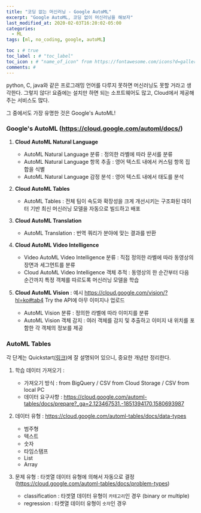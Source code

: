 ```yaml
---
title: "코딩 없는 머신러닝 - Google AutoML"
excerpt: "Google AutoML, 코딩 없이 머신러닝을 해보자"
last_modified_at: 2020-02-03T16:20:02-05:00
categories:
  - ML
tags: [ml, no_coding, google, autoML]

toc : # true
toc_label : # "toc_label"
toc_icon : # "name_of_icon" from https://fontawesome.com/icons?d=gallery&s=solid&m=free
comments: #
---
```


python, C, java와 같은 프로그래밍 언어를 다루지 못하면 머신러닝도 못할 거라고 생각한다.
그렇지 않다!
요즘에는 설치만 하면 되는 소프트웨어도 많고,
Cloud에서 제공해주는 서비스도 많다.

그 중에서도 가장 유명한 것은 Google's AutoML!



### Google's AutoML  (https://cloud.google.com/automl/docs/)

1. **Cloud AutoML Natural Language**
   - AutoML Natural Language 분류 : 정의한 라벨에 따라 문서를 분류
   - AutoML Natural Language 항목 추출 : 영어 텍스트 내에서 커스텀 항목 집합을 식별
   - AutoML Natural Language 감정 분석 : 영어 텍스트 내에서 태도를 분석

2. **Cloud AutoML Tables**
   - AutoML Tables : 전체 팀이 속도와 확장성을 크게 개선시키는 구조화된 데이터 기반 최신 머신러닝 모델을 자동으로 빌드하고 배포

3. **Cloud AutoML Translation**
   - AutoML Translation : 번역 쿼리가 분야에 맞는 결과를 반환

4. **Cloud AutoML Video Intelligence**
   - Video AutoML Video Intelligence 분류 : 직접 정의한 라벨에 따라 동영상의 장면과 세그먼트를 분류
   - Cloud AutoML Video Intelligence 객체 추적 : 동영상의 한 순간부터 다음 순간까지 특정 객체를 따르도록 머신러닝 모델을 학습

5. **Cloud AutoML Vision** : 예시 https://cloud.google.com/vision/?hl=ko#tab4 Try the API에 아무 이미지나 업로드
   - AutoML Vision 분류 : 정의한 라벨에 따라 이미지를 분류
   - AutoML Vision 객체 감지 : 여러 객체를 감지 및 추출하고 이미지 내 위치를 포함한 각 객체의 정보를 제공

   

### AutoML Tables 
각 단계는 Quickstart[(링크)](https://cloud.google.com/automl-tables/docs/quickstart)에 잘 설명되어 있으니, 중요한 개념만 정리한다.

1. 학습 데이터 가져오기 : 
   - 가져오기 방식 : from BigQuery / CSV from Cloud Storage / CSV from local PC
   - 데이터 요구사항 : https://cloud.google.com/automl-tables/docs/prepare?_ga=2.123467531.-1851394170.1580693987

2. 데이터 유형 : https://cloud.google.com/automl-tables/docs/data-types
   - 범주형
   - 텍스트
   - 숫자
   - 타임스탬프
   - List
   - Array

3. 문제 유형 : 타겟열 데이터 유형에 의해서 자동으로 결정 (https://cloud.google.com/automl-tables/docs/problem-types)
   - classification  : 타겟열 데이터 유형이 `카테고리`인 경우 (binary or multiple)
   - regression : 타켓열 데이터 유형이 `숫자`인 경우


